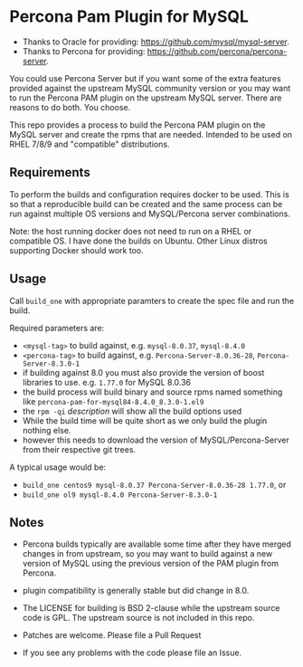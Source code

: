 # Percona Pam Plugin for MySQL

- Thanks to Oracle for providing: https://github.com/mysql/mysql-server.
- Thanks to Percona for providing: https://github.com/percona/percona-server.

You could use Percona Server but if you want some of the extra features
provided against the upstream MySQL community version or you may want
to run the Percona PAM plugin on the upstream MySQL server.  There are
reasons to do both. You choose.

This repo provides a process to build the Percona PAM plugin on the
MySQL server and create the rpms that are needed.  Intended to be used
on RHEL 7/8/9 and "compatible" distributions.

## Requirements

To perform the builds and configuration requires docker to be used.  This
is so that a reproducible build can be created and the same process can
be run against multiple OS versions and MySQL/Percona server combinations.

Note: the host running docker does not need to run on a RHEL or compatible
OS.  I have done the builds on Ubuntu.  Other Linux distros supporting
Docker should work too.

## Usage

Call `build_one` with appropriate paramters to create the spec file and
run the build.

Required parameters are:
- `<mysql-tag>` to build against, e.g. `mysql-8.0.37`, `mysql-8.4.0`
- `<percona-tag>` to build against, e.g. `Percona-Server-8.0.36-28`, `Percona-Server-8.3.0-1`
- if building against 8.0 you must also provide the version of boost libraries to use. e.g. `1.77.0` for MySQL 8.0.36
- the build process will build binary and source rpms named something like `percona-pam-for-mysql84-8.4.0_8.3.0-1.el9`
- the `rpm -qi` _description_ will show all the build options used
- While the build time will be quite short as we only build the plugin nothing else.
- however this needs to download the version of MySQL/Percona-Server from their respective git trees.

A typical usage would be:

- `build_one centos9 mysql-8.0.37 Percona-Server-8.0.36-28 1.77.0`, or
- `build_one ol9 mysql-8.4.0 Percona-Server-8.3.0-1`

## Notes

- Percona builds typically are available some time after they have merged changes in from upstream, so you may want to build against a new version of MySQL using the previous version of the PAM plugin from Percona.
- plugin compatibility is generally stable but did change in 8.0.
- The LICENSE for building is BSD 2-clause while the upstream source code is
GPL. The upstream source is not included in this repo.

- Patches are welcome. Please file a Pull Request
- If you see any problems with the code please file an Issue.
